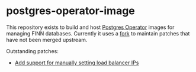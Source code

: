 # postgres-operator-image

This repository exists to build and host [Postgres
Operator](https://github.com/zalando/postgres-operator/) images for managing
FINN databases. Currently it uses a
[fork](https://github.com/finn-no/postgres-operator/) to maintain patches that
have not been merged upstream. 

Outstanding patches:

* [Add support for manually setting load balancer IPs](https://github.com/zalando/postgres-operator/pull/1528)
